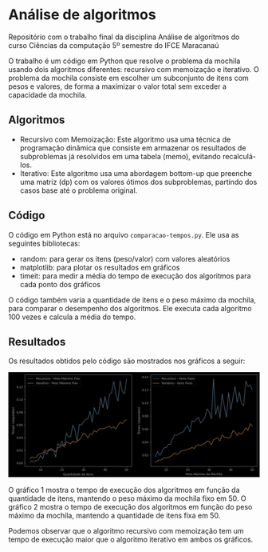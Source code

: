 # Análise de algoritmos

Repositório com o trabalho final da disciplina Análise de algoritmos do curso Ciências da computação 5º semestre do IFCE Maracanaú

O trabalho é um código em Python que resolve o problema da mochila usando dois algoritmos diferentes: recursivo com memoização e iterativo. O problema da mochila consiste em escolher um subconjunto de itens com pesos e valores, de forma a maximizar o valor total sem exceder a capacidade da mochila.

## Algoritmos

- Recursivo com Memoização: Este algoritmo usa uma técnica de programação dinâmica que consiste em armazenar os resultados de subproblemas já resolvidos em uma tabela (memo), evitando recalculá-los.
- Iterativo: Este algoritmo usa uma abordagem bottom-up que preenche uma matriz (dp) com os valores ótimos dos subproblemas, partindo dos casos base até o problema original.

## Código

O código em Python está no arquivo `comparacao-tempos.py`. Ele usa as seguintes bibliotecas:

- random: para gerar os itens (peso/valor) com valores aleatórios
- matplotlib: para plotar os resultados em gráficos
- timeit: para medir a média do tempo de execução dos algoritmos para cada ponto dos gráficos

O código também varia a quantidade de itens e o peso máximo da mochila, para comparar o desempenho dos algoritmos. Ele executa cada algoritmo 100 vezes e calcula a média do tempo.

## Resultados

Os resultados obtidos pelo código são mostrados nos gráficos a seguir:

![Graficos](img/graficos.png)

O gráfico 1 mostra o tempo de execução dos algoritmos em função da quantidade de itens, mantendo o peso máximo da mochila fixo em 50. O gráfico 2 mostra o tempo de execução dos algoritmos em função do peso máximo da mochila, mantendo a quantidade de itens fixa em 50.

Podemos observar que o algoritmo recursivo com memoização tem um tempo de execução maior que o algoritmo iterativo em ambos os gráficos.
